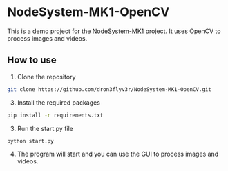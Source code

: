 # NodeSystem-MK1-OpenCV
This is a demo project for the [NodeSystem-MK1](https://github.com/dron3flyv3r/NodeSystem-MK1) project. It uses OpenCV to process images and videos.

## How to use
1. Clone the repository
```bash
git clone https://github.com/dron3flyv3r/NodeSystem-MK1-OpenCV.git
```
3. Install the required packages
```bash
pip install -r requirements.txt
```
3. Run the start.py file
```bash
python start.py
```
4. The program will start and you can use the GUI to process images and videos.
